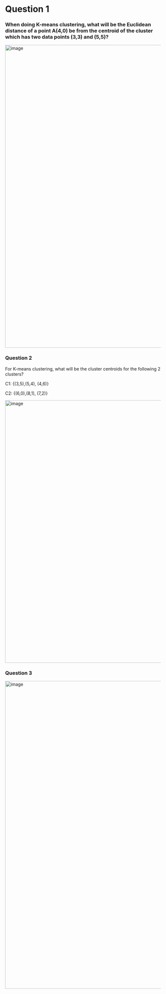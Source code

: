 # Question 1

### When doing K-means clustering, what will be the Euclidean distance of a point A(4,0) be from the centroid of the cluster which has two data points (3,3) and (5,5)?

<img width="979" alt="image" src="https://github.com/bhargavjulaganti/LearningCypress/assets/11901773/ccb29768-bee8-4c78-add5-d714fb640ef1">

### Question 2

For K-means clustering, what will be the cluster centroids for the following 2 clusters?

C1: {(3,5),(5,4), (4,6)}

C2: {(6,0),(8,1), (7,2)}

<img width="849" alt="image" src="https://github.com/bhargavjulaganti/LearningCypress/assets/11901773/d7fff26b-6f8e-4f63-bb86-b88d75c9b6d3">

### Question 3

<img width="995" alt="image" src="https://github.com/bhargavjulaganti/LearningCypress/assets/11901773/474cbcf9-58b1-41b0-9396-cf291364932b">


